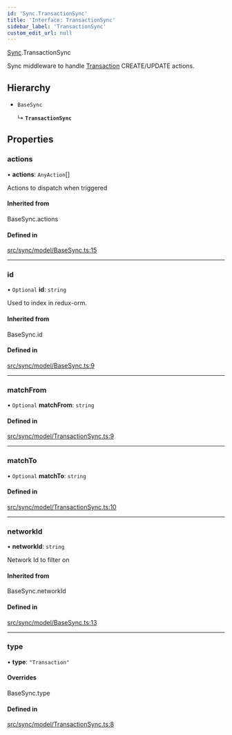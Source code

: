 ```yaml
---
id: 'Sync.TransactionSync'
title: 'Interface: TransactionSync'
sidebar_label: 'TransactionSync'
custom_edit_url: null
---
```


[Sync](../namespaces/Sync.md).TransactionSync

Sync middleware to handle [Transaction](./Transaction.Transaction-1) CREATE/UPDATE actions.

## Hierarchy

-   `BaseSync`

    ↳ **`TransactionSync`**

## Properties

### actions

• **actions**: `AnyAction`[]

Actions to dispatch when triggered

#### Inherited from

BaseSync.actions

#### Defined in

[src/sync/model/BaseSync.ts:15](https://github.com/leovigna/web3-redux/blob/a7bfc9c/src/sync/model/BaseSync.ts#L15)

---

### id

• `Optional` **id**: `string`

Used to index in redux-orm.

#### Inherited from

BaseSync.id

#### Defined in

[src/sync/model/BaseSync.ts:9](https://github.com/leovigna/web3-redux/blob/a7bfc9c/src/sync/model/BaseSync.ts#L9)

---

### matchFrom

• `Optional` **matchFrom**: `string`

#### Defined in

[src/sync/model/TransactionSync.ts:9](https://github.com/leovigna/web3-redux/blob/a7bfc9c/src/sync/model/TransactionSync.ts#L9)

---

### matchTo

• `Optional` **matchTo**: `string`

#### Defined in

[src/sync/model/TransactionSync.ts:10](https://github.com/leovigna/web3-redux/blob/a7bfc9c/src/sync/model/TransactionSync.ts#L10)

---

### networkId

• **networkId**: `string`

Network Id to filter on

#### Inherited from

BaseSync.networkId

#### Defined in

[src/sync/model/BaseSync.ts:13](https://github.com/leovigna/web3-redux/blob/a7bfc9c/src/sync/model/BaseSync.ts#L13)

---

### type

• **type**: `"Transaction"`

#### Overrides

BaseSync.type

#### Defined in

[src/sync/model/TransactionSync.ts:8](https://github.com/leovigna/web3-redux/blob/a7bfc9c/src/sync/model/TransactionSync.ts#L8)
